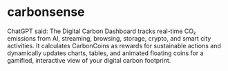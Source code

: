 # carbonsense
ChatGPT said:  The Digital Carbon Dashboard tracks real-time CO₂ emissions from AI, streaming, browsing, storage, crypto, and smart city activities. It calculates CarbonCoins as rewards for sustainable actions and dynamically updates charts, tables, and animated floating coins for a gamified, interactive view of your digital carbon footprint.
